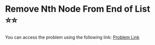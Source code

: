 # Remove Nth Node From End of List ⭐⭐
You can access the problem using the following link: [Problem Link](https://leetcode.com/problems/remove-nth-node-from-end-of-list/description/)
